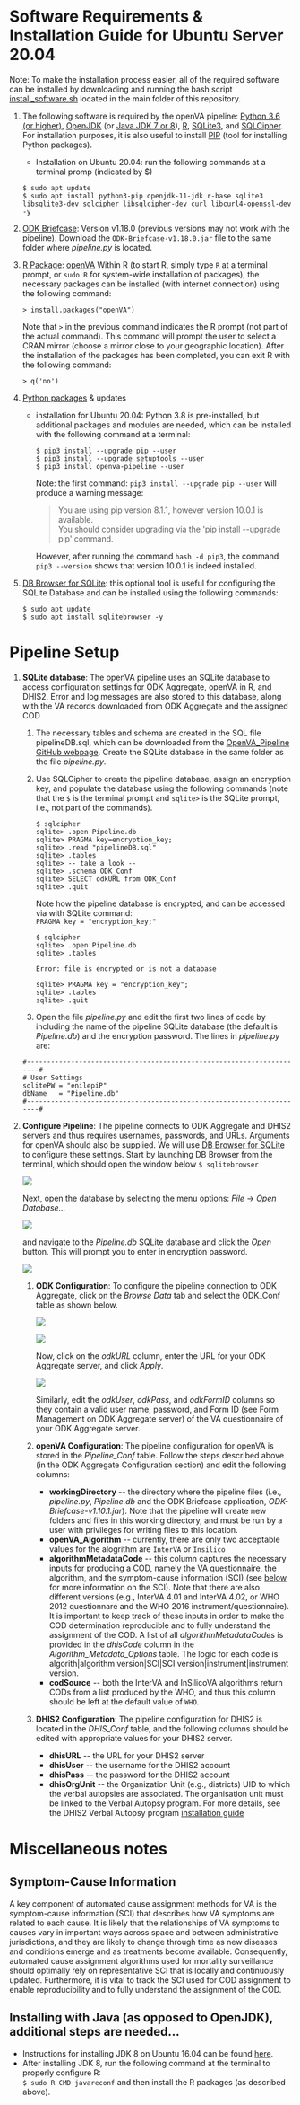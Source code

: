 # Software Requirements & Installation Guide for Ubuntu Server 20.04

Note: To make the installation process easier, all of the required software can be installed by downloading and running the bash script [install_software.sh](https://raw.githubusercontent.com/D4H-CRVS/OpenVA_Pipeline/master/install_software.sh) located in the main folder of this repository.

1. The following software is required by the openVA pipeline: [Python 3.6 (or higher)]((https://www.python.org/downloads/)),
   [OpenJDK](http://openjdk.java.net) (or [Java JDK 7 or 8]()), [R](https://cran.r-project.org), [SQLite3](https://www.sqlite.org),
   and [SQLCipher](https://github.com/sqlcipher/sqlcipher).  For installation purposes, it is also useful to install
   [PIP](https://pypi.python.org/pypi/pip) (tool for installing Python packages).
    - Installation on Ubuntu 20.04: run the following commands at a terminal promp (indicated by $)

    ~~~~~~~~~~~~~~~~~~~~~~~~~~~~~~~~~~~~~~~~~~{.bash}
    $ sudo apt update
    $ sudo apt install python3-pip openjdk-11-jdk r-base sqlite3 libsqlite3-dev sqlcipher libsqlcipher-dev curl libcurl4-openssl-dev -y
    ~~~~~~~~~~~~~~~~~~~~~~~~~~~~~~~~~~~~~~~~~~

1. [ODK Briefcase](https://github.com/opendatakit/briefcase/releases): Version v1.18.0 (previous versions may not work
   with the pipeline). Download the `ODK-Briefcase-v1.18.0.jar` file to the same folder where _pipeline.py_
   is located.
1. [R Package](https://cran.r-project.org/web/packages/available_packages_by_name.html):
[openVA](https://cran.r-project.org/web/packages/openVA/index.html)
Within R (to start R, simply type ```R``` at a terminal prompt, or ```sudo R``` for system-wide installation of packages), the
necessary packages can be installed (with internet connection) using the following command:

    ~~~~~~~~~~~~~~~~~~~~~~~~~~~~~~~~~~~~~~~~~~{.r}
    > install.packages("openVA")
    ~~~~~~~~~~~~~~~~~~~~~~~~~~~~~~~~~~~~~~~~~~

   Note that `>` in the previous command indicates the R prompt (not part of the actual command).  This command will
    prompt the user to select a CRAN mirror (choose a mirror close to your geographic location).  After the installation
    of the packages has been completed, you can exit R with the following command:
    
    ~~~~~~~~~~~~~~~~~~~~~~~~~~~~~~~~~~~~~~~~~~{.r}
    > q('no')
    ~~~~~~~~~~~~~~~~~~~~~~~~~~~~~~~~~~~~~~~~~~

1. [Python packages](https://pypi.org/) & updates
    - installation for Ubuntu 20.04: Python 3.8 is pre-installed, but additional packages and modules are needed, which can 
      be installed with the following command at a terminal:

        ~~~~~~~~~~~~~~~~~~~~~~~~~~~~~~~~~~~~~~~~~~{.bash}
        $ pip3 install --upgrade pip --user
        $ pip3 install --upgrade setuptools --user
        $ pip3 install openva-pipeline --user
        ~~~~~~~~~~~~~~~~~~~~~~~~~~~~~~~~~~~~~~~~~~
        
        Note: the first command: `pip3 install --upgrade pip --user` will produce a warning message:
        
        > You are using pip version 8.1.1, however version 10.0.1 is available.               
        > You should consider upgrading via the 'pip install --upgrade pip' command.
        
        However, after running the command `hash -d pip3`, the command `pip3 --version` shows that version 10.0.1 is indeed installed. 

1. [DB Browser for SQLite](https://github.com/sqlitebrowser/sqlitebrowser/blob/master/BUILDING.md): this optional tool
is useful for configuring the SQLite Database and can be installed using the following commands:

    ~~~~~~~~~~~~~~~~~~~~~~~~~~~~~~~~~~~~~~~~~~{.bash}
    $ sudo apt update
    $ sudo apt install sqlitebrowser -y
    ~~~~~~~~~~~~~~~~~~~~~~~~~~~~~~~~~~~~~~~~~~

# Pipeline Setup

1. **SQLite database**: The openVA pipeline uses an SQLite database to access configuration settings for ODK Aggregate, openVA in R, and DHIS2. Error and log messages are also stored to this database, along with the VA records downloaded from ODK Aggregate and the assigned COD       
   1. The necessary tables and schema are created in the SQL file pipelineDB.sql, which can be downloaded from the [OpenVA_Pipeline GitHub webpage](https://github.com/D4H-CRVS/OpenVA_Pipeline/pipelineDB.sql). Create the SQLite database in the same folder as the file _pipeline.py_.  
   1. Use SQLCipher to create the pipeline database, assign an encryption key, and populate the database using the following commands (note that the `$` is the terminal prompt and `sqlite>` is the SQLite prompt, i.e., not part of the commands).
       
      ~~~~~~~~~~~~~~~~~~~~~~~~~~~~~~~~~~~~~~~~~~{.bash}
      $ sqlcipher
      sqlite> .open Pipeline.db
      sqlite> PRAGMA key=encryption_key;
      sqlite> .read "pipelineDB.sql"
      sqlite> .tables
      sqlite> -- take a look --
      sqlite> .schema ODK_Conf
      sqlite> SELECT odkURL from ODK_Conf
      sqlite> .quit
      ~~~~~~~~~~~~~~~~~~~~~~~~~~~~~~~~~~~~~~~~~~~~~~~~~~~
    
      Note how the pipeline database is encrypted, and can be accessed via with SQLite command: <br/> `PRAGMA key = "encryption_key;"`

      ~~~~~~~~~~~~~~~~~~~~~~~~~~~~~~~~~~~~~~~~~~{.bash}
      $ sqlcipher
      sqlite> .open Pipeline.db
      sqlite> .tables

      Error: file is encrypted or is not a database

      sqlite> PRAGMA key = "encryption_key";
      sqlite> .tables
      sqlite> .quit
      ~~~~~~~~~~~~~~~~~~~~~~~~~~~~~~~~~~~~~~~~~~~~~~~~~~~
   1. Open the file _pipeline.py_ and edit the first two lines of code by including the name of the pipeline SQLite database (the default is _Pipeline.db_) and the encryption password.  The lines in _pipeline.py_ are:

    ~~~~~~~~~~~~~~~~~~~~~~~~~~~~~~~~~~~~~~~~~~{.python}
    #----------------------------------------------------------------------#
    # User Settings
    sqlitePW = "enilepiP"
    dbName   = "Pipeline.db"
    #----------------------------------------------------------------------#
    ~~~~~~~~~~~~~~~~~~~~~~~~~~~~~~~~~~~~~~~~~~~~~~

1. **Configure Pipeline**: The pipeline connects to ODK Aggregate and DHIS2 servers and thus requires usernames, passwords, and URLs.  Arguments for openVA should also be supplied. We will use [DB Browser for SQLite](https://github.com/sqlitebrowser/sqlitebrowser/blob/master/BUILDING.md) to configure these settings. Start by launching DB Browser from the terminal, which should open the window below `$ sqlitebrowser`
    
   ![](Screenshots/dbBrowser.png)
    
   Next, open the database by selecting the menu options: _File_ -> _Open Database..._
    
   ![](Screenshots/dbBrowser_open.png)
    
   and navigate to the _Pipeline.db_ SQLite database and click the _Open_ button.  This will prompt you to enter in encryption password.
    
   ![](Screenshots/dbBrowser_encryption.png)
    
   1. **ODK Configuration**: To configure the pipeline connection to ODK Aggregate, click on the _Browse Data_ tab and select the ODK_Conf table as shown below.
       
      ![](Screenshots/dbBrowser_browseData.png)
      
      ![](Screenshots/dbBrowser_odk.png)
       
      Now, click on the <em>odkURL</em> column, enter the URL for your ODK Aggregate server, and click <em>Apply</em>.
       
      ![](Screenshots/dbBrowser_odkURLApply.png)
       
      Similarly, edit the <em>odkUser</em>, <em>odkPass</em>, and <em>odkFormID</em> columns so they contain a valid user name, password, and Form ID (see Form Management on ODK Aggregate server) of the VA questionnaire of your ODK Aggregate server.
    
   1. **openVA Configuration**: The pipeline configuration for openVA is stored in the <em>Pipeline_Conf</em> table. Follow the steps described above (in the ODK Aggregate Configuration section) and edit the following columns:
      - __workingDirectory__ -- the directory where the pipeline files (i.e., _pipeline.py_, _Pipeline.db_ and the ODK Briefcase application, _ODK-Briefcase-v1.10.1.jar_).  Note that the pipeline will create new folders and files in this working directory, and must be run by a user with privileges for writing files to this location.   
      - __openVA_Algorithm__ -- currently, there are only two acceptable values for the alogrithm are `InterVA` or `Insilico`
      - __algorithmMetadataCode__ -- this column captures the necessary inputs for producing a COD, namely the VA questionnaire, the algorithm, and the symptom-cause information (SCI) (see [below](#SCI) for more information on the SCI).  Note that there are also different versions (e.g., InterVA 4.01 and InterVA 4.02, or WHO 2012 questionnare and the WHO 2016 instrument/questionnaire).  It is important to keep track of these inputs in order to make the COD determination reproducible and to fully understand the assignment of the COD.  A list of all _algorithmMetadataCodes_ is provided in the _dhisCode_ column in the _Algorithm_Metadata_Options_ table.  The logic for each code is </br> algorith|algorithm version|SCI|SCI version|instrument|instrument version.
      - __codSource__ -- both the InterVA and InSilicoVA algorithms return CODs from a list produced by the WHO, and thus this column should be left at the default value of `WHO`.
   1. **DHIS2 Configuration**: The pipeline configuration for DHIS2 is located in the _DHIS\_Conf_ table, and the following columns should be edited with appropriate values for your DHIS2 server.
      - __dhisURL__ --  the URL for your DHIS2 server 
      - __dhisUser__ -- the username for the DHIS2 account
      - __dhisPass__ -- the password for the DHIS2 account
      - __dhisOrgUnit__ -- the Organization Unit (e.g., districts) UID to which the verbal autopsies are associated. The organisation unit must be linked to the Verbal Autopsy program.  For more details, see the DHIS2 Verbal Autopsy program [installation guide](https://github.com/SwissTPH/dhis2_va_draft/blob/master/docs/Installation.md)
# Miscellaneous notes

## <a name="SCI"> Symptom-Cause Information </a>

A key component of automated cause assignment methods for VA is the symptom-cause information (SCI) that describes how VA symptoms are
related to each cause. It is likely that the relationships of VA symptoms to causes vary in important ways across space and
between administrative jurisdictions, and they are likely to change through time as new diseases and conditions emerge and as
treatments become available. Consequently, automated cause assignment algorithms used for mortality surveillance should optimally
rely on representative SCI that is locally and continuously updated.  Furthermore, it is vital to track the SCI used for COD 
assignment to enable reproducibility and to fully understand the assignment of the COD.

## Installing with Java (as opposed to OpenJDK), additional steps are needed...

  - Instructions for installing JDK 8 on Ubuntu 16.04 can be found 
  [here](http://www.javahelps.com/2015/03/install-oracle-jdk-in-ubuntu.html).
  - After installing JDK 8, run the following command at the terminal to properly configure R:<br/> `$ sudo R CMD javareconf` and then install the R packages (as described above).
